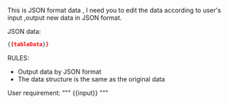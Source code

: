 This is JSON format data , I need you to edit the data according to user's input ,output new data in JSON format.

JSON data:

```json
{{tableData}}
```

RULES:

- Output data by JSON format
- The data structure is the same as the original data

User requirement:
"""
{{input}}
"""
